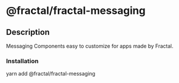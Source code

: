 # @fractal/fractal-messaging

## Description

Messaging Components easy to customize for apps made by Fractal.

### Installation

yarn add @fractal/fractal-messaging
